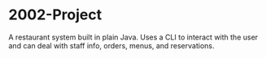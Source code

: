 # 2002-Project

A restaurant system built in plain Java. Uses a CLI to interact with the user and can deal with staff info, orders, menus, and reservations.
